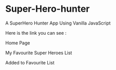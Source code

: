 # Super-Hero-hunter
 A SuperHero Hunter App Using Vanilla JavaScript 

 Here is the link you can see :
 
   
   


Home Page


My Favourite Super Heroes List


Added to Favourite List


